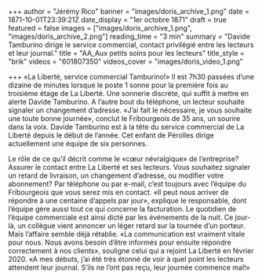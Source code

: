 +++
author = "Jérémy Rico"
banner = "images/doris_archive_1.png"
date = 1871-10-01T23:39:21Z
date_display = "1er octobre 1871"
draft = true
featured = false
images = ["images/doris_archive_1.png", "images/doris_archive_2.png"]
reading_time = "3 min"
summary = "Davide Tamburino dirige le service commercial, contact privilégié entre les lecteurs et leur journal."
title = "AA_Aux petits soins pour les lecteurs"
title_style = "brik"
videos = "601807350"
videos_cover = "images/doris_video_1.png"

+++
«La Liberté, service commercial Tamburino!» Il est 7h30 passées d’une dizaine de minutes lorsque le poste 1 sonne pour la première fois au troisième étage de La Liberté. Une sonnerie discrète, qui suffit à mettre en alerte Davide Tamburino. A l’autre bout du téléphone, un lecteur souhaite signaler un changement d’adresse. «J’ai fait le nécessaire, je vous souhaite une toute bonne journée», conclut le Fribourgeois de 35 ans, un sourire dans la voix. Davide Tamburino est à la tête du service commercial de La Liberté depuis le début de l’année. Cet enfant de Pérolles dirige actuellement une équipe de six personnes. 

Le rôle de ce qu’il décrit comme le «cœur névralgique» de l’entreprise? Assurer le contact entre La Liberté et ses lecteurs. Vous souhaitez signaler un retard de livraison, un changement d’adresse, ou modifier votre abonnement? Par téléphone ou par e-mail, c’est toujours avec l’équipe du Fribourgeois que vous serez mis en contact. «Il peut nous arriver de répondre à une centaine d’appels par jour», explique le responsable, dont l’équipe gère aussi tout ce qui concerne la facturation. Le quotidien de l’équipe commerciale est ainsi dicté par les événements de la nuit. Ce jour-là, un collègue vient annoncer un léger retard sur la tournée d’un porteur. Mais l’affaire semble déjà rétablie. «La communication est vraiment vitale pour nous. Nous avons besoin d’être informés pour ensuite répondre correctement à nos clients», souligne celui qui a rejoint La Liberté en février 2020. «A mes débuts, j’ai été très étonné de voir à quel point les lecteurs attendent leur journal. S’ils ne l’ont pas reçu, leur journée commence mal!»